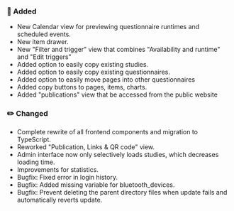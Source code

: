 ### 🚀 Added
- New Calendar view for previewing questionnaire runtimes and scheduled events.
- New item drawer.
- New "Filter and trigger" view that combines "Availability and runtime" and "Edit triggers"
- Added option to easily copy existing studies.
- Added option to easily copy existing questionnaires.
- Added option to easily move pages into other questionnaires
- Added copy buttons to pages, items, charts.
- Added "publications" view that be accessed from the public website

### ✏️ Changed
- Complete rewrite of all frontend components and migration to TypeScript.
- Reworked "Publication, Links & QR code" view.
- Admin interface now only selectively loads studies, which decreases loading time.
- Improvements for statistics.
- Bugfix: Fixed error in login history.
- Bugfix: Added missing variable for bluetooth_devices.
- Bugfix: Prevent deleting the parent directory files when update fails and automatically reverts update.